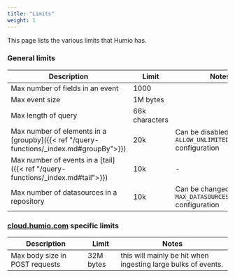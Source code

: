 ```yaml
---
title: "Limits"
weight: 1
---
```


This page lists the various limits that Humio has.


### General limits

| Description | Limit | Notes |
|-------------|-------|-------|
| Max number of fields in an event| 1000 |
| Max event size | 1M bytes |
| Max length of query | 66k characters|
| Max number of elements in a [groupby]({{< ref "/query-functions/_index.md#groupBy">}}) | 20k | Can be disabled using the `ALLOW_UNLIMITED_STATESIZE` configuration
| Max number of events in a [tail]({{< ref "/query-functions/_index.md#tail">}}) | 10k | -
| Max number of datasources in a repository | 10k | Can be changed using the `MAX_DATASOURCES` configuration


### [cloud.humio.com](https://cloud.humio.com) specific limits

| Description | Limit | Notes |
|-------------|-------|-------|
| Max body size in POST requests | 32M bytes | this will mainly be hit when ingesting large bulks of events.
